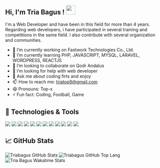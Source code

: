 ## Hi, I'm Tria Bagus ! <img src="https://raw.githubusercontent.com/MartinHeinz/MartinHeinz/master/wave.gif" width="30px">
I'm a Web Developer and have been in this field for more than 4 years. Regarding web developers, i have participated in several training and competitions in the same field. I also contribute with several organization and communities. 

- 🔭 I’m currently working on Fastwork Technologies Co., Ltd.
- 🌱 I’m currently learning PHP, JAVASCRIPT, MYSQL, LARAVEL, WORDPRESS, REACTJS 
- 👯 I’m looking to collaborate on Qodr Andalus
- 🤔 I’m looking for help with web developer
- 💬 Ask me about coding firts and enjoy 
- 📫 How to reach me: triatop9@gmail.com
- 😄 Pronouns: Top-x
- ⚡ Fun fact: Coding, Football, Game 

## 🔧 Technologies & Tools
![](https://img.shields.io/badge/OS-Linux-informational?style=flat&logo=linux&logoColor=white&color=FF008A) 
![](https://img.shields.io/badge/Shell-Bash-informational?style=flat&logo=gnu-bash&logoColor=white&color=FF008A)
![](https://img.shields.io/badge/Code-JavaScript-informational?style=flat&logo=javascript&logoColor=white&color=FF008A)
![](https://img.shields.io/badge/Code-Php-informational?&style=flat&logo=php&logoColor=white&color=FF008A)
![](https://img.shields.io/badge/Code-Html5-informational?&style=flat&logo=html5&logoColor=white&color=FF008A)
![](https://img.shields.io/badge/Code-Css3-informational?&style=flat&logo=css3&logoColor=white&color=FF008A)
![](https://img.shields.io/badge/Code-Sass-informational?&style=flat&logo=sass&logoColor=white&color=FF008A)
![](https://img.shields.io/badge/Code-Wordpress-informational?&style=flat&logo=wordpress&logoColor=white&color=FF008A)
![](https://img.shields.io/badge/Code-Laravel-informational?&style=flat&logo=laravel&logoColor=white&color=FF008A)
![](https://img.shields.io/badge/Code-React-informational?&style=flat&logo=react&logoColor=white&color=FF008A)
![](https://img.shields.io/badge/Tools-Mysql-informational?&style=flat&logo=mysql&logoColor=white&color=FF008A)
![](https://img.shields.io/badge/Tools-Git-informational?&style=flat&logo=git&logoColor=white&color=FF008A)
## &#x1f4c8; GitHub Stats 
<img align='left' src="https://github-readme-stats.vercel.app/api?username=triabagus&include_all_commits=true&show_icons=true&line_height=27&count_private=true&title_color=f5558a&text_color=ffffff&icon_color=a77df9&bg_color=000000" alt="Triabagus GitHub Stats">  
<img align='left' src="https://github-readme-stats.vercel.app/api/top-langs/?username=triabagus&hide=java,tsql&langs_count=3&title_color=f5558a&text_color=ffffff&icon_color=a77df9&bg_color=000000" alt="Triabagus GitHub Top Lang"> 
<img align='left' src="https://github-readme-stats.vercel.app/api/wakatime?username=triabagus&title_color=f5558a&text_color=ffffff&icon_color=a77df9&bg_color=000000" alt="Tria Bagus Wakatime Stats"> 
 
<!--
**triabagus/triabagus** is a ✨ _special_ ✨ repository because its `README.md` (this file) appears on your GitHub profile.

Get Emoji in : https://emojipedia.org/objects/
Here are some ideas to get you started: 
-->
